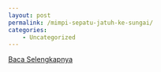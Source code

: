 ```yaml
---
layout: post
permalink: /mimpi-sepatu-jatuh-ke-sungai/
categories:
    - Uncategorized
---
```


[Baca Selengkapnya](/09)